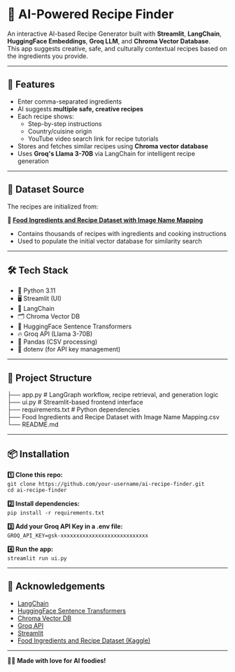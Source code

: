# 🍳 AI-Powered Recipe Finder

An interactive AI-based Recipe Generator built with **Streamlit**, **LangChain**, **HuggingFace Embeddings**, **Groq LLM**, and **Chroma Vector Database**.  
This app suggests creative, safe, and culturally contextual recipes based on the ingredients you provide.

---

## 🚀 Features

- Enter comma-separated ingredients  
- AI suggests **multiple safe, creative recipes**  
- Each recipe shows:
  - Step-by-step instructions  
  - Country/cuisine origin  
  - YouTube video search link for recipe tutorials  
- Stores and fetches similar recipes using **Chroma vector database**  
- Uses **Groq's Llama 3-70B** via LangChain for intelligent recipe generation  

---

## 📂 Dataset Source

The recipes are initialized from:

**📖 [Food Ingredients and Recipe Dataset with Image Name Mapping](https://www.kaggle.com/datasets/pes12017000148/food-ingredients-and-recipe-dataset-with-images)**  
- Contains thousands of recipes with ingredients and cooking instructions  
- Used to populate the initial vector database for similarity search  

---

## 🛠️ Tech Stack

- 🐍 Python 3.11  
- 🖥️ Streamlit (UI)  
- 🧠 LangChain  
- 🗂️ Chroma Vector DB  
- 🤖 HuggingFace Sentence Transformers  
- 🔥 Groq API (Llama 3-70B)  
- 📄 Pandas (CSV processing)  
- 🌿 dotenv (for API key management)  

---

## 📝 Project Structure
├── app.py # LangGraph workflow, recipe retrieval, and generation logic  
├── ui.py # Streamlit-based frontend interface  
├── requirements.txt # Python dependencies  
├── Food Ingredients and Recipe Dataset with Image Name Mapping.csv  
└── README.md  

---

## 📦 Installation
**1️⃣ Clone this repo:**  
`git clone https://github.com/your-username/ai-recipe-finder.git`  
`cd ai-recipe-finder`  

**2️⃣ Install dependencies:**  
`pip install -r requirements.txt`  

**3️⃣ Add your Groq API Key in a .env file:**  
`GROQ_API_KEY=gsk-xxxxxxxxxxxxxxxxxxxxxxxxxxxx`  

**4️⃣ Run the app:**  
`streamlit run ui.py`  

---

## 📣 Acknowledgements

- [LangChain](https://github.com/langchain-ai/langchain)  
- [HuggingFace Sentence Transformers](https://www.sbert.net/)  
- [Chroma Vector DB](https://www.trychroma.com/)  
- [Groq API](https://console.groq.com/)  
- [Streamlit](https://streamlit.io/)  
- [Food Ingredients and Recipe Dataset (Kaggle)](https://www.kaggle.com/datasets/pes12017000148/food-ingredients-and-recipe-dataset-with-images)  

---

👨‍🍳 **Made with love for AI foodies!**
